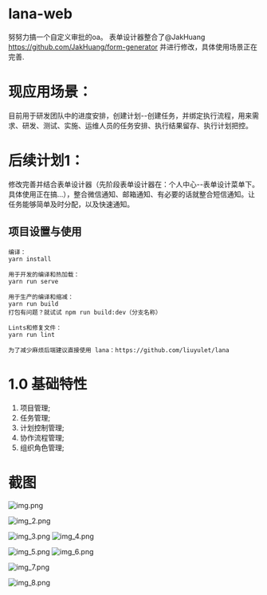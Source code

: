 # lana-web
努努力搞一个自定义审批的oa。
表单设计器整合了@JakHuang https://github.com/JakHuang/form-generator 并进行修改，具体使用场景正在完善.

# 现应用场景：
目前用于研发团队中的进度安排，创建计划--创建任务，并绑定执行流程，用来需求、研发、测试、实施、运维人员的任务安排、执行结果留存、执行计划把控。

# 后续计划1：
修改完善并结合表单设计器（先阶段表单设计器在：个人中心--表单设计菜单下。具体使用正在搞...），整合微信通知、邮箱通知、有必要的话就整合短信通知。让任务能够简单及时分配，以及快速通知。

## 项目设置与使用
```
编译：
yarn install

用于开发的编译和热加载：
yarn run serve

用于生产的编译和缩减：
yarn run build
打包有问题？就试试 npm run build:dev（分支名称）

Lints和修复文件：
yarn run lint

为了减少麻烦后端建议直接使用 lana：https://github.com/liuyulet/lana
```
# 1.0 基础特性
1. 项目管理;
2. 任务管理;
3. 计划控制管理;
4. 协作流程管理;
5. 组织角色管理;

# 截图


![img.png](src/assets/img.png)

![img_2.png](src/assets/img_2.png)

![img_3.png](src/assets/img_3.png)
![img_4.png](src/assets/img_4.png)

![img_5.png](src/assets/img_5.png)
![img_6.png](src/assets/img_6.png)

![img_7.png](src/assets/img_7.png)

![img_8.png](src/assets/img_8.png)

